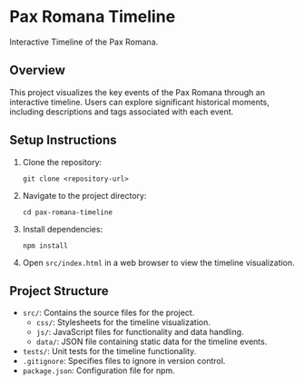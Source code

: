 # Pax Romana Timeline

Interactive Timeline of the Pax Romana.

## Overview

This project visualizes the key events of the Pax Romana through an interactive timeline. Users can explore significant historical moments, including descriptions and tags associated with each event.

## Setup Instructions

1. Clone the repository:
   ```
   git clone <repository-url>
   ```

2. Navigate to the project directory:
   ```
   cd pax-romana-timeline
   ```

3. Install dependencies:
   ```
   npm install
   ```

4. Open `src/index.html` in a web browser to view the timeline visualization.

## Project Structure

- `src/`: Contains the source files for the project.
  - `css/`: Stylesheets for the timeline visualization.
  - `js/`: JavaScript files for functionality and data handling.
  - `data/`: JSON file containing static data for the timeline events.
- `tests/`: Unit tests for the timeline functionality.
- `.gitignore`: Specifies files to ignore in version control.
- `package.json`: Configuration file for npm.